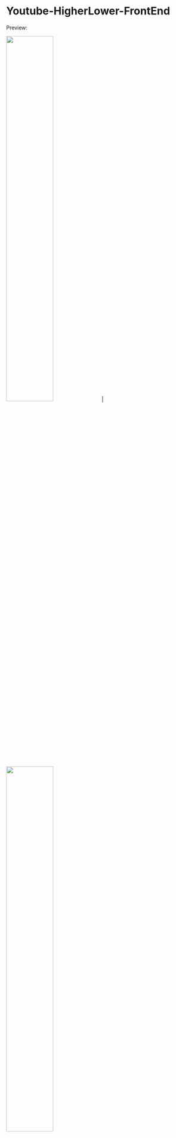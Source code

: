 # Youtube-HigherLower-FrontEnd

Preview:

<p float="left">
  <img src="https://github.com/anddyyyy46/Youtube-HigherLower-FrontEnd/assets/132681533/2d4d2ceb-39c8-474a-977f-0f77f323d2c9" width=50% height=50%> |
  <img src="https://github.com/anddyyyy46/Youtube-HigherLower-FrontEnd/assets/132681533/74f65514-2fa9-44e9-9a0a-091fd74a3e67" width=50% height=50%>
</p>

![image](https://github.com/anddyyyy46/Youtube-HigherLower-FrontEnd/assets/132681533/2d4d2ceb-39c8-474a-977f-0f77f323d2c9) ![image](https://github.com/anddyyyy46/Youtube-HigherLower-FrontEnd/assets/132681533/74f65514-2fa9-44e9-9a0a-091fd74a3e67) ![image](https://github.com/anddyyyy46/Youtube-HigherLower-FrontEnd/assets/132681533/7959ebb4-f6be-4703-84de-e03fd1a712b7)



